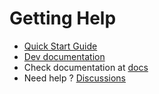 # Getting Help

- [Quick Start Guide](../docs/quick_start_guide.md)
- [Dev documentation](../docs/dev)
- Check documentation at [docs](../docs)
- Need help ? [Discussions](https://github.com/alyssabedard/mpv2anki/discussions)
